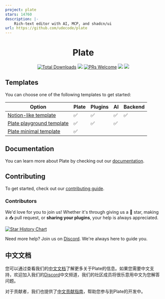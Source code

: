 ```yaml
---
project: plate
stars: 14760
description: |-
    Rich-text editor with AI, MCP, and shadcn/ui
url: https://github.com/udecode/plate
---
```


<h1 align="center">
Plate
</h1>

<p>
<div align="center">
  <a href="https://www.npmjs.com/package/@platejs/core"><img src="https://img.shields.io/npm/dm/@platejs/core.svg" alt="Total Downloads"></a>
  <a target="_blank" href="https://github.com/udecode/plate/releases/latest"><img src="https://img.shields.io/github/v/release/udecode/plate" /></a>
  <a target="_blank" href="tooling/CONTRIBUTING.md"><img src="https://img.shields.io/badge/PRs-welcome-brightgreen.svg" alt="PRs Welcome"></a>
  <a target="_blank" href="https://discord.gg/mAZRuBzGM3"><img src="https://img.shields.io/badge/chat-on%20discord-7289da.svg?sanitize=true" /></a>
  <a target="_blank" href="https://github.com/udecode/plate/blob/main/LICENSE"><img src="https://badgen.now.sh/badge/license/MIT" /></a>
</div>

[//]: # '  <a target="_blank" href="https://platejs.org/docs/playground" alt="Live Demo"><img src="https://img.shields.io/badge/Live%20Demo-blue" /></a>'
[//]: # 'Welcome to Plate, a rich-text editor framework designed for simplicity and efficiency. Plate consists of four main parts:'
[//]: #
[//]: # "1. **Core**: This is the heart of Plate. It's a special plugin system just for `slate-react`. We've made sure everything is neat and tidy, so it's easier for you to develop your project."
[//]: # '2. **Plugins**: We give you a big selection of plugin packages. They help make editor behaviors, hooks, serialization, and normalization better, among other things.'
[//]: # '3. **Primitives**: Besides the headless plugins, we also provide primitive hooks and components built on top of [Radix UI](https://www.radix-ui.com/). These are **unstyled** and accessible parts for making great design systems.'
[//]: # '4. **Components**: We know a good-looking start is important. So, we give you components created with Plate CLI and [shadcn/ui](https://ui.shadcn.com/). Use these as a starting point to create your own component library.'

## Templates

You can choose one of the following templates to get started:

| Option                                                                            | Plate | Plugins | AI  | Backend |
| --------------------------------------------------------------------------------- | ----- | ------- | --- | ------- |
| [Notion-like template](https://pro.platejs.org/docs/templates/potion)             | ✅    | ✅      | ✅  | ✅      |
| [Plate playground template](https://github.com/udecode/plate-playground-template) | ✅    | ✅      | ✅  |         |
| [Plate minimal template](https://github.com/udecode/plate-template)               | ✅    |         |     |         |

## Documentation

You can learn more about Plate by checking out our [documentation](https://platejs.org/docs).

## Contributing

To get started, check out our [contributing guide](tooling/CONTRIBUTING.md).

### Contributors

We'd love for you to join us! Whether it's through giving us a 🌟 star, making a 📥 pull request, or **sharing your plugins**, your help is always appreciated.

[![Star History Chart](https://api.star-history.com/svg?repos=udecode/plate&type=Date)](https://star-history.com/#udecode/plate&Date)

Need more help? Join us on [Discord](https://discord.gg/mAZRuBzGM3). We're always here to guide you.

## 中文文档

您可以通过查看我们的[中文文档](tooling/cn/README.md)了解更多关于Plate的信息。如果您需要中文支持，欢迎加入我们的[Discord](https://discord.gg/mAZRuBzGM3)中文频道，我们的社区成员将很乐意用中文为您解答问题。

对于贡献者，我们也提供了[中文贡献指南](tooling/cn/CONTRIBUTING.md)，帮助您参与到Plate的开发中。

